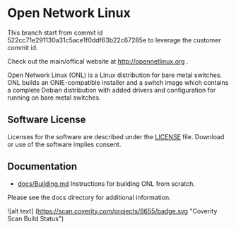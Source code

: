 Open Network Linux
==================

This branch start from commit id 522cc71e291130a31c5ace1f0ddf63b22c67285e to leverage the customer commit id.

Check out the main/offical website at http://opennetlinux.org .

Open Network Linux (ONL) is a Linux distribution for bare metal switches.  ONL
builds an ONIE-compatible installer and a switch image which contains a complete
Debian distribution with added drivers and configuration for running on bare metal
switches.

Software License
-----------------

Licenses for the software are described under the [LICENSE](LICENSE) file.  Download or use of the software implies consent.

Documentation
-------------

* [docs/Building.md](docs/Building.md)
    Instructions for building ONL from scratch.

Please see the docs directory for additional information. 

![alt text] (https://scan.coverity.com/projects/8655/badge.svg "Coverity Scan Build Status")
